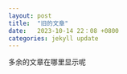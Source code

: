 ```yaml
---
layout: post
title:  "旧的文章"
date:   2023-10-14 22：08 +0800
categories: jekyll update
---
```

多余的文章在哪里显示呢
